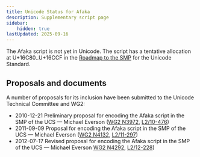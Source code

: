 ```yaml
---
title: Unicode Status for Afaka
description: Supplementary script page
sidebar:
    hidden: true
lastUpdated: 2025-09-16
---
```


The Afaka script is not yet in Unicode. The script has a tentative allocation at U+16C80..U+16CCF in the [Roadmap to the SMP](http://www.unicode.org/roadmaps/smp/) for the Unicode Standard.

## Proposals and documents

A number of proposals for its inclusion have been submitted to the Unicode Technical Committee and WG2:
- 2010-12-21 Preliminary proposal for encoding the Afaka script in the SMP of the UCS — Michael Everson ([WG2 N3972](https://www.unicode.org/wg2/docs/n3972.pdf),   [L2/10-476](http://www.unicode.org/cgi-bin/GetMatchingDocs.pl?L2/10-476))
- 2011-09-09 Proposal for encoding the Afaka script in the SMP of the UCS — Michael Everson ([WG2 N4132](https://www.unicode.org/wg2/docs/n4132.pdf), [L2/11-297](http://www.unicode.org/cgi-bin/GetMatchingDocs.pl?L2/11-297))
- 2012-07-17 Revised proposal for encoding the Afaka script in the SMP of the UCS — Michael Everson [WG2 N4292](https://www.unicode.org/wg2/docs/n4292.pdf), [L2/12-228](http://www.unicode.org/cgi-bin/GetMatchingDocs.pl?L2/12-228))
